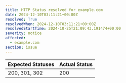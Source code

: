 ```yaml
---
title: HTTP Status resolved for example.com
date: 2024-12-10T03:11:21+00:00Z
resolved: True
resolvedWhen: 2024-12-10T03:11:21+00:00Z
resolvedStartTime: 2024-10-25T21:09:43.191474+00:00
severity: notice
affected:
  - example.com
section: issue
---
```


| Expected Statuses | Actual Status  |
|-------------------|----------------|
| 200, 301, 302 | 200 |
